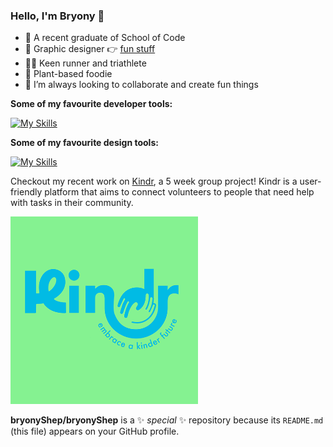 ### Hello, I'm Bryony 👋
- 🚀 A recent graduate of School of Code
- 🎨 Graphic designer 👉 [fun stuff](https://bryonyshepherd.com)
- 🏃‍♀️ Keen runner and triathlete
- 🌱 Plant-based foodie
- 🔮 I’m always looking to collaborate and create fun things

**Some of my favourite developer tools:**  

[![My Skills](https://skillicons.dev/icons?i=bootstrap,html,css,react,ts,js,nodejs,figma&theme=light)](https://skillicons.dev)

**Some of my favourite design tools:**  

[![My Skills](https://skillicons.dev/icons?i=ps,ae,ai,figma&theme=light)](https://skillicons.dev)

Checkout my recent work on [Kindr](https://github.com/bryonyShep/kindr), a 5 week group project!
Kindr is a user-friendly platform that aims to connect volunteers to people that need help with tasks in their community. 



<img src="Kindranimation.gif" alt="Alt Text" height="300">




**bryonyShep/bryonyShep** is a ✨ _special_ ✨ repository because its `README.md` (this file) appears on your GitHub profile.
